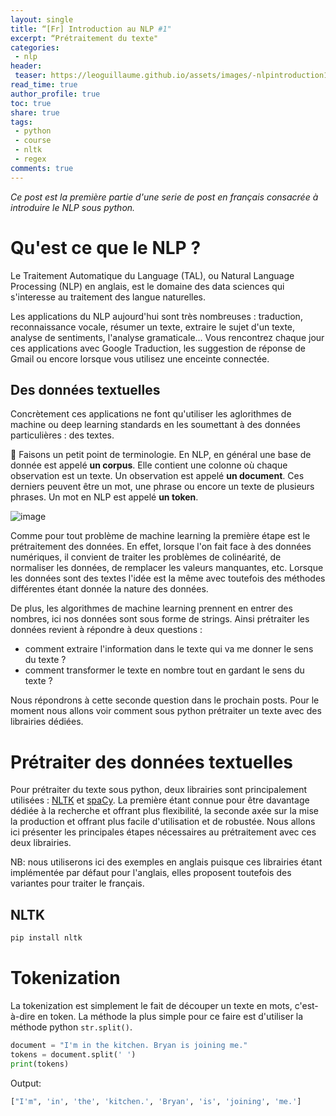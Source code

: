 ```yaml
---
layout: single
title: “[Fr] Introduction au NLP #1"
excerpt: “Prétraitement du texte"
categories:
 - nlp
header:
 teaser: https://leoguillaume.github.io/assets/images/-nlpintroduction1/teaser.jpg
read_time: true
author_profile: true
toc: true
share: true
tags:
 - python
 - course
 - nltk
 - regex
comments: true
---
```


*Ce post est la première partie d'une serie de post en français consacrée à introduire le NLP sous python.*

# Qu'est ce que le NLP ?

Le Traitement Automatique du Language (TAL), ou Natural Language Processing (NLP) en anglais, est le domaine des data sciences qui s'interesse au traitement des langue naturelles.

Les applications du NLP aujourd'hui sont très nombreuses : traduction, reconnaissance vocale, résumer un texte, extraire le sujet d'un texte, analyse de sentiments, l'analyse gramaticale... Vous rencontrez chaque jour ces applications avec Google Traduction, les suggestion de réponse de Gmail ou encore lorsque vous utilisez une enceinte connectée.

## Des données textuelles

Concrètement ces applications ne font qu'utiliser les aglorithmes de machine ou deep learning standards en les soumettant à des données particulières : des textes.

:triangular_flag_on_post: Faisons un petit point de terminologie. En NLP, en général une base de donnée est appelé **un corpus**. Elle contient une colonne où chaque observation est un texte. Un observation est appelé **un document**. Ces derniers peuvent être un mot, une phrase ou encore un texte de plusieurs phrases. Un mot en NLP est appelé **un token**.

![image](https://leoguillaume.github.io/assets/images/2020-10-24-textaugmentationwithglove/screenshot-1.png)

Comme pour tout problème de machine learning la première étape est le prétraitement des données. En effet, lorsque l'on fait face à des données numériques, il convient de traiter les problèmes de colinéarité, de normaliser les données, de remplacer les valeurs manquantes, etc. Lorsque les données sont des textes l'idée est la même avec toutefois des méthodes différentes étant donnée la nature des données.

De plus, les algorithmes de machine learning prennent en entrer des nombres, ici nos données sont sous forme de strings. Ainsi prétraiter les données revient à répondre à deux questions :
- comment extraire l'information dans le texte qui va me donner le sens du texte ?
- comment transformer le texte en nombre tout en gardant le sens du texte ?

Nous répondrons à cette seconde question dans le prochain posts. Pour le moment nous allons voir comment sous python prétraiter un texte avec des librairies dédiées.

# Prétraiter des données textuelles

Pour prétraiter du texte sous python, deux librairies sont principalement utilisées : [NLTK](https://www.nltk.org/) et [spaCy](https://spacy.io/). La première étant connue pour être davantage dédiée à la recherche et offrant plus flexibilité, la seconde axée sur la mise la production et offrant plus facile d'utilisation et de robustée. Nous allons ici présenter les principales étapes nécessaires au prétraitement avec ces deux librairies.

NB: nous utiliserons ici des exemples en anglais puisque ces librairies étant implémentée par défaut pour l'anglais, elles proposent toutefois des variantes pour traiter le français.

## NLTK

```bash
pip install nltk
```

# Tokenization

La tokenization est simplement le fait de découper un texte en mots, c'est-à-dire en token. La méthode la plus simple pour ce faire est d'utiliser la méthode python `str.split()`.

```python
document = "I'm in the kitchen. Bryan is joining me."
tokens = document.split(' ')
print(tokens)
```
Output:
```bash
["I'm", 'in', 'the', 'kitchen.', 'Bryan', 'is', 'joining', 'me.']
```

